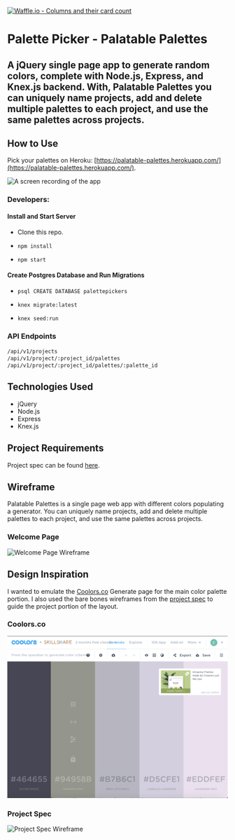 [![Waffle.io - Columns and their card count](https://badge.waffle.io/colehart/palette-picker.svg?columns=all)](https://waffle.io/colehart/palette-picker)

# Palette Picker - Palatable Palettes

## A jQuery single page app to generate random colors, complete with Node.js, Express, and Knex.js backend. With, Palatable Palettes you can uniquely name projects, add and delete multiple palettes to each project, and use the same palettes across projects.

## How to Use
Pick your palettes on Heroku: [https://palatable-palettes.herokuapp.com/](https://palatable-palettes.herokuapp.com/).

![A screen recording of the app](https://na.com "App Screen Recording")

### Developers:
#### Install and Start Server
* Clone this repo.

* `npm install`

* `npm start`

#### Create Postgres Database and Run Migrations
*  `psql CREATE DATABASE palettepickers`

* `knex migrate:latest`

* `knex seed:run`

### API Endpoints
```
/api/v1/projects
/api/v1/project/:project_id/palettes
/api/v1/project/:project_id/palettes/:palette_id
```

## Technologies Used
- jQuery
- Node.js
- Express
- Knex.js

## Project Requirements
Project spec can be found [here](http://frontend.turing.io/projects/palette-picker.html).

## Wireframe
Palatable Palettes is a single page web app with different colors populating a generator. You can uniquely name projects, add and delete multiple palettes to each project, and use the same palettes across projects.

### Welcome Page
![Welcome Page Wireframe](https://.png "Welcome Page Wireframe")

## Design Inspiration
I wanted to emulate the [Coolors.co](https://coolors.co/464655-94958b-b7b6c1-d5cfe1-eddfef) Generate page for the main color palette portion. I also used the bare bones wireframes from the [project spec](http://frontend.turing.io/projects/palette-picker.html) to guide the project portion of the layout.

### Coolors.co
![Sample Coolors Generate Page](./public/assets/images/coolorsScreenshot.png "Sample Coolors Generated Palette")

### Project Spec
![Project Spec Wireframe](http://frontend.turing.io/assets/images/palette-picker-wireframe.png "Project Spec Wireframe")
